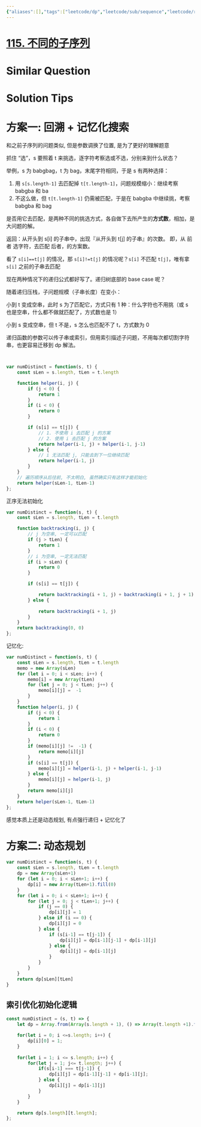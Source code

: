 ```yaml
---
{"aliases":[],"tags":["leetcode/dp","leetcode/sub/sequence","leetcode/recursive/memo"],"review-dates":[],"dg-publish":true,"difficulty":"hard","date-created":"2023-07-17-Mon, 3:23:50 pm","date-modified":"2023-07-17-Mon, 3:50:47 pm","permalink":"/programming/basic/leetcode/115. 不同的子序列/","dgPassFrontmatter":true}
---
```



# [115. 不同的子序列](https://leetcode.cn/problems/distinct-subsequences/)

# Similar Question

# Solution Tips

# 方案一: 回溯 + 记忆化搜索

和之前子序列的问题类似, 但是参数调换了位置, 是为了更好的理解题意

抓住 “选”，s 要照着 t 来挑选，逐字符考察选或不选，分别来到什么状态？

举例，s 为 babgbag，t 为 bag，末尾字符相同，于是 s 有两种选择：

1. 用 `s[s.length-1]` 去匹配掉 `t[t.length-1]`，问题规模缩小：继续考察 babgba 和 ba
2. 不这么做，但 `t[t.length-1]` 仍需被匹配，于是在 babgba 中继续挑，考察 babgba 和 bag

是否用它去匹配，是两种不同的挑选方式，各自做下去所产生的**方式数**，相加，是大问题的解。

返回：从开头到 s[i] 的子串中，出现『从开头到 t[j] 的子串』的次数。 即，从 前者 选字符，去匹配 后者，的方案数。

看了 `s[i]==t[j]` 的情况，那 `s[i]!=t[j]` 的情况呢？`s[i]` 不匹配 `t[j]`，唯有拿 `s[i]` 之前的子串去匹配

现在两种情况下的递归公式都好写了。递归树底部的 base case 呢？

随着递归压栈，子问题规模（子串长度）在变小：

小到 t 变成空串，此时 s 为了匹配它，方式只有 1 种：什么字符也不用挑（或 s 也是空串，什么都不做就匹配了，方式数也是 1）

小到 s 变成空串，但 t 不是，s 怎么也匹配不了 t，方式数为 0

递归函数的参数可以传子串或索引，但用索引描述子问题，不用每次都切割字符串，也更容易迁移到 dp 解法。

```js


var numDistinct = function(s, t) {
	const sLen = s.length, tLen = t.length

	function helper(i, j) {
		if (j < 0) {
			return 1
		}
		if (i < 0) {
			return 0
		}

		if (s[i] == t[j]) {
            // 1. 不使用 i 去匹配 j 的方案
            // 2. 使用 i 去匹配 j 的方案
			return helper(i-1, j) + helper(i-1, j-1)
		} else {
            // i 无法匹配 j, 只能去到下一位继续匹配
			return helper(i-1, j)
		}
	}
    // 遍历顺序从后往前, 不太明白, 虽然确实只有这样才能初始化
	return helper(sLen-1, tLen-1)
};
```

正序无法初始化

```js
var numDistinct = function(s, t) {
	const sLen = s.length, tLen = t.length

	function backtracking(i, j) {
        // j 为空串, 一定可以匹配
		if (j > tLen) {
			return 1
		}
        // i 为空串, 一定无法匹配
		if (i > sLen) {
			return 0
		}

		if (s[i] == t[j]) {

			return backtracking(i + 1, j) + backtracking(i + 1, j + 1)
		} else {
            
			return backtracking(i + 1, j)
		}
	}
    return backtracking(0, 0)
};
```

记忆化:

```js
var numDistinct = function(s, t) {
	const sLen = s.length, tLen = t.length
	memo = new Array(sLen)
	for (let i = 0; i < sLen; i++) {
		memo[i] = new Array(tLen)
		for (let j = 0; j < tLen; j++) {
			memo[i][j] =  -1
		}
	}
	function helper(i, j) {
		if (j < 0) {
			return 1
		}
		if (i < 0) {
			return 0
		}
		if (memo[i][j] !=  -1) { 
			return memo[i][j]
		}
		if (s[i] == t[j]) {
			memo[i][j] = helper(i-1, j) + helper(i-1, j-1)
		} else {
			memo[i][j] = helper(i-1, j)
		}
		return memo[i][j]
	}
	return helper(sLen-1, tLen-1) 
};
```

感觉本质上还是动态规划, 有点强行递归 + 记忆化了

# 方案二: 动态规划

```js
var numDistinct = function(s, t) {
	const sLen = s.length, tLen = t.length
	dp = new Array(sLen+1)
	for (let i = 0; i < sLen+1; i++) {
		dp[i] = new Array(tLen+1).fill(0)
	}
	for (let i = 0; i < sLen+1; i++) {
		for (let j = 0; j < tLen+1; j++) {
			if (j == 0) {		
				dp[i][j] = 1
			} else if (i == 0) { 
				dp[i][j] = 0
			} else {			
				if (s[i-1] == t[j-1]) {
					dp[i][j] = dp[i-1][j-1] + dp[i-1][j]
				} else {
					dp[i][j] = dp[i-1][j]
				}
			}
		}
	}
	return dp[sLen][tLen]
}
```

## 索引优化初始化逻辑

```js
const numDistinct = (s, t) => {
    let dp = Array.from(Array(s.length + 1), () => Array(t.length +1).fill(0));

    for(let i = 0; i <=s.length; i++) {
        dp[i][0] = 1;
    }
    
    for(let i = 1; i <= s.length; i++) {
        for(let j = 1; j<= t.length; j++) {
            if(s[i-1] === t[j-1]) {
                dp[i][j] = dp[i-1][j-1] + dp[i-1][j];
            } else {
                dp[i][j] = dp[i-1][j]
            }
        }
    }

    return dp[s.length][t.length];
};
```
